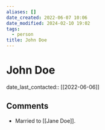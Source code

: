 ```yaml
---
aliases: []
date_created: 2022-06-07 10:06
date_modified: 2024-02-10 19:02
tags:
  - person
title: John Doe
---
```


# John Doe

date_last_contacted:: [[2022-06-06]]

## Comments

- Married to [[Jane Doe]].
